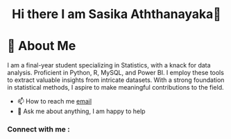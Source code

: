 <h1 align='center'>Hi there I am Sasika Aththanayaka👋</h1>

# :abacus: About Me 
I am a final-year student specializing in Statistics, with a knack for data analysis. Proficient in Python, R,  MySQL, and Power BI. I employ these tools to extract valuable insights from intricate datasets. With a strong foundation in statistical methods, I aspire to make meaningful contributions to the field.
  - 📫 How to reach me [email](sasikaharshana97@gmail.com)
  - 💬 Ask me about anything, I am happy to help


### Connect with me :


<!--
**SasikaAththanayaka/SasikaAththanayaka** is a ✨ _special_ ✨ repository because its `README.md` (this file) appears on your GitHub profile.

Here are some ideas to get you started:

- 🔭 I’m currently working on ...
- 🌱 I’m currently learning ...
- 👯 I’m looking to collaborate on ...
- 🤔 I’m looking for help with ...
- 💬 Ask me about ...
- 📫 How to reach me: ...
- 😄 Pronouns: ...
- ⚡ Fun fact: ...
-->

